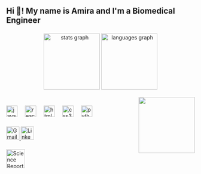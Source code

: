 <h2 align="left">Hi 👋! My name is Amira and I'm a Biomedical Engineer </h2>

###

<div align="center">
 <img src="https://github-readme-stats.vercel.app/api?username=amirayasser1&show_icons=true&include_all_commits=true&count_private=true&theme=dracula" height="150" alt="stats graph" />

<img src="https://github-readme-stats.vercel.app/api/top-langs?username=amirayasser1&layout=compact&langs_count=5&theme=dracula" height="150" alt="languages graph" />

</div>

<br clear="both">
<img align="right" height="150" src="https://i.imgflip.com/65efzo.gif" />


###

<div align="left">
  <img src="https://cdn.jsdelivr.net/gh/devicons/devicon/icons/javascript/javascript-original.svg" height="30" alt="javascript logo"  />
  <img width="12" />
  <img src="https://cdn.jsdelivr.net/gh/devicons/devicon/icons/react/react-original.svg" height="30" alt="react logo"  />
  <img width="12" />
  <img src="https://cdn.jsdelivr.net/gh/devicons/devicon/icons/html5/html5-original.svg" height="30" alt="html5 logo"  />
  <img width="12" />
  <img src="https://cdn.jsdelivr.net/gh/devicons/devicon/icons/css3/css3-original.svg" height="30" alt="css3 logo"  />
  <img width="12" />
  <img src="https://cdn.jsdelivr.net/gh/devicons/devicon/icons/python/python-original.svg" height="30" alt="python logo"  />
  <img width="12" />

</div>

###


<div align="left">

  <!-- Gmail -->
  <a href="mailto:amiray572@gmail.com" target="_blank">
    <img src="https://img.shields.io/static/v1?message=Gmail&logo=gmail&label=&color=D14836&logoColor=white&labelColor=&style=for-the-badge" height="35" alt="Gmail Logo" />
  </a>

  <!-- LinkedIn -->
  <a href="https://www.linkedin.com/in/amira-yasser1/" target="_blank">
    <img src="https://img.shields.io/static/v1?message=LinkedIn&logo=linkedin&label=&color=0077B5&logoColor=white&labelColor=&style=for-the-badge" height="35" alt="LinkedIn Logo" />
  </a>
</div>

###


<img src="https://cdn-icons-png.flaticon.com/512/7322/7322838.png" width="50" alt="Science Report Icon" />


###
